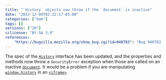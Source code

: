 ```yaml
---
title: "`History` objects now throw if the `document` is inactive"
date: "2013-12-09T02:32:17-05:00"
categories: ["dom"]
tags: []
versions: ["28"]
cclicense: "BY-SA 3.0"
references:
    "https://bugzilla.mozilla.org/show_bug.cgi?id=940783": "Bug 940783 – History objects should unconditionally throw if their inner is not current"
---
```

The spec of the [`History`](https://developer.mozilla.org/en-US/docs/Web/API/History) interface has been updated, and the properties and methods now throw a `SecurityError` exception when those are called on an inactive [`document`](https://developer.mozilla.org/en-US/docs/Web/API/document). It would be a problem if you are manipulating [`window.history`](https://developer.mozilla.org/en-US/docs/Web/API/window.history) in an [`<iframe>`](https://developer.mozilla.org/en-US/docs/Web/HTML/Element/iframe).
